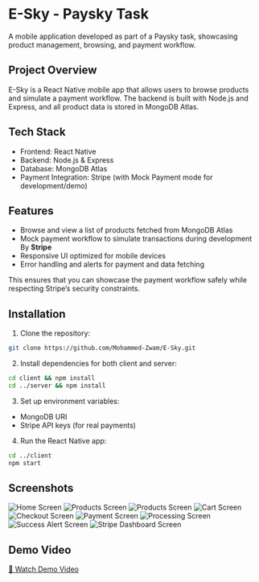 # E-Sky - Paysky Task

A mobile application developed as part of a Paysky task, showcasing product management, browsing, and payment workflow.

## Project Overview

E-Sky is a React Native mobile app that allows users to browse products and simulate a payment workflow. The backend is built with Node.js and Express, and all product data is stored in MongoDB Atlas. 


## Tech Stack

- Frontend: React Native
- Backend: Node.js & Express
- Database: MongoDB Atlas
- Payment Integration: Stripe (with Mock Payment mode for development/demo)

## Features

- Browse and view a list of products fetched from MongoDB Atlas
- Mock payment workflow to simulate transactions during development By **Stripe**
- Responsive UI optimized for mobile devices
- Error handling and alerts for payment and data fetching



This ensures that you can showcase the payment workflow safely while respecting Stripe’s security constraints.

## Installation

1. Clone the repository:

```bash
git clone https://github.com/Mohammed-Zwam/E-Sky.git
```
2. Install dependencies for both client and server:

```bash
cd client && npm install
cd ../server && npm install
```

3. Set up environment variables:

- MongoDB URI
- Stripe API keys (for real payments)

4. Run the React Native app:

```bash
cd ../client
npm start
```

## Screenshots
![Home Screen](./assets/Home.jpg)
![Products Screen](./assets/Loading.jpg)
![Products Screen](./assets/Products.jpg)
![Cart Screen](./assets/Cart.jpg)
![Checkout Screen](./assets/Checkout.png)
![Payment Screen](./assets/Pay.png)
![Processing Screen](./assets/Processing.png)
![Success Alert Screen](./assets/Success.png)
![Stripe Dashboard Screen](./assets/Stripe.png)


## Demo Video
[🔗 Watch Demo Video](https://drive.google.com/file/d/10oMG7F0hhrUlGzPYG8UL0HMV5wupbifK/view?usp=sharing)



